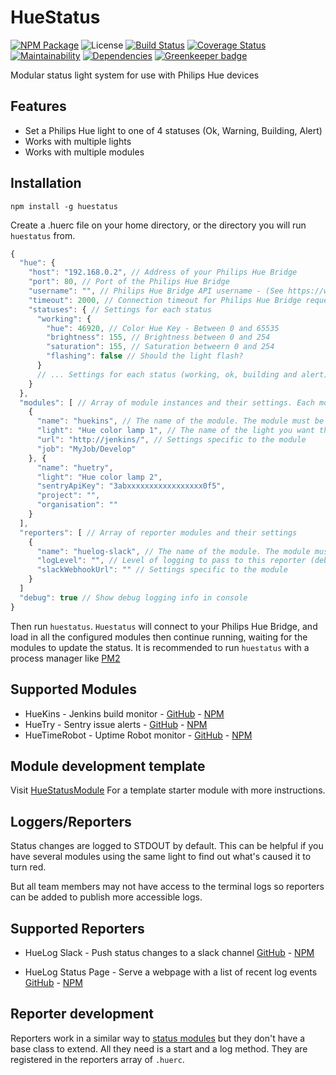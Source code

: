 # HueStatus

[![NPM Package](https://img.shields.io/npm/v/huestatus.svg?maxAge=2592000)](https://npmjs.com/package/huestatus) ![License](https://img.shields.io/npm/l/huestatus.svg) [![Build Status](https://travis-ci.org/APCOvernight/huestatus.svg?branch=master)](https://travis-ci.org/APCOvernight/huestatus) [![Coverage Status](https://coveralls.io/repos/github/APCOvernight/huestatus/badge.svg?branch=master)](https://coveralls.io/github/APCOvernight/huestatus?branch=master) [![Maintainability](	https://img.shields.io/codeclimate/maintainability/APCOvernight/huestatus.svg)](https://codeclimate.com/github/APCOvernight/huestatus/maintainability) 
[![Dependencies](https://img.shields.io/david/APCOvernight/huestatus.svg)](https://david-dm.org/APCOvernight/huestatus) [![Greenkeeper badge](https://badges.greenkeeper.io/APCOvernight/huestatus.svg)](https://greenkeeper.io/)

Modular status light system for use with Philips Hue devices

## Features
- Set a Philips Hue light to one of 4 statuses (Ok, Warning, Building, Alert)
- Works with multiple lights
- Works with multiple modules

## Installation

```
npm install -g huestatus
```

Create a .huerc file on your home directory, or the directory you will run `huestatus` from. 

```js
{
  "hue": {
    "host": "192.168.0.2", // Address of your Philips Hue Bridge
    "port": 80, // Port of the Philips Hue Bridge
    "username": "", // Philips Hue Bridge API username - (See https://www.developers.meethue.com/documentation/getting-started)
    "timeout": 2000, // Connection timeout for Philips Hue Bridge requests
    "statuses": { // Settings for each status
      "working": {
        "hue": 46920, // Color Hue Key - Between 0 and 65535
        "brightness": 155, // Brightness between 0 and 254
        "saturation": 155, // Saturation betweern 0 and 254
        "flashing": false // Should the light flash?
      }
      // ... Settings for each status (working, ok, building and alert) can be set separately
    }
  },
  "modules": [ // Array of module instances and their settings. Each module can be used again with different settings or a different light
    {
      "name": "huekins", // The name of the module. The module must be installed globally (i.e. npm i -g huekins)
      "light": "Hue color lamp 1", // The name of the light you want this module to control
      "url": "http://jenkins/", // Settings specific to the module
      "job": "MyJob/Develop"
    }, {
      "name": "huetry",
      "light": "Hue color lamp 2",
      "sentryApiKey": "3abxxxxxxxxxxxxxxxxx0f5",
      "project": "",
      "organisation": ""
    }
  ],
  "reporters": [ // Array of reporter modules and their settings
    {
      "name": "huelog-slack", // The name of the module. The module must be installed globally (i.e. npm i -g huekins)
      "logLevel": "", // Level of logging to pass to this reporter (debug, info, error)
      "slackWebhookUrl": "" // Settings specific to the module
    }
  ]
  "debug": true // Show debug logging info in console
}

```

Then run `huestatus`.  `Huestatus` will connect to your Philips Hue Bridge, and load in all the configured modules then continue running, waiting for the modules to update the status. It is recommended to run `huestatus` with a process manager like [PM2](https://npmjs.org/package/pm2)

## Supported Modules

- HueKins - Jenkins build monitor - [GitHub](https://github.com/APCOvernight/huekins) - [NPM](https://www.npmjs.com/package/huekins)
- HueTry - Sentry issue alerts - [GitHub](https://github.com/APCOvernight/huetry) - [NPM](https://www.npmjs.com/package/huetry)
- HueTimeRobot - Uptime Robot monitor -  [GitHub](https://github.com/APCOvernight/huetimerobot) - [NPM](https://www.npmjs.com/package/huetimerobot)


## Module development template

Visit [HueStatusModule](https://github.com/APCOvernight/HueStatusModule) For a template starter module with more instructions.

## Loggers/Reporters

Status changes are logged to STDOUT by default. This can be helpful if you have several modules using the same light to find out what's caused it to turn red.

But all team members may not have access to the terminal logs so reporters can be added to publish more accessible logs.

## Supported Reporters

- HueLog Slack - Push status changes to a slack channel [GitHub](https://github.com/APCOvernight/huelog-slack) - [NPM](https://www.npmjs.com/package/huelog-slack)

- HueLog Status Page - Serve a webpage with a list of recent log events [GitHub](https://github.com/APCOvernight/huelog-statuspage) - [NPM](https://www.npmjs.com/package/huelog-statuspage)

## Reporter development

Reporters work in a similar way to [status modules](https://github.com/APCOvernight/HueStatusModule) but they don't have a base class to extend. All they need is a start and a log method. They are registered in the reporters array of `.huerc`.
